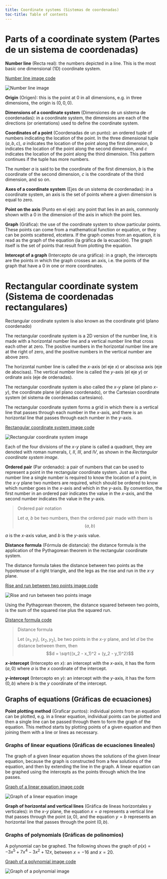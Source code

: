```yaml
---
title: Coordinate systems (Sistemas de coordenadas)
toc-title: Table of contents
---
```


<!--
#T# Table of contents

#C# Parts of a coordinate system (Partes de un sistema de coordenadas)
#C# Rectangular coordinate system (Sistema de coordenadas rectangulares)
#C# - Graphs of equations (Gráficas de ecuaciones)
#C# -| Graphs of linear equations (Gráficas de ecuaciones lineales)
#C# -| Graphs of polynomials (Gráficas de polinomios)

#T# Beginning of content
-->

# Parts of a coordinate system (Partes de un sistema de coordenadas)

**Number line** (Recta real): the numbers depicted in a line. This is the most basic one dimensional (1D) coordinate system.

[Number line image code](Programs/S01/Number_line_image.py)

![Number line image](Images/S01/Number_line.png)

**Origin** (Origen): this is the point at 0 in all dimensions, e.g. in three dimensions, the origin is $(0, 0, 0)$.

**Dimensions of a coordinate system** (Dimensiones de un sistema de coordenadas): in a coordinate system, the dimensions are each of the directions (or orientations) used to define the coordinate system.

**Coordinates of a point** (Coordenadas de un punto): an ordered tuple of numbers indicating the location of the point. In the three dimensional tuple $(a, b, c)$, $a$ indicates the location of the point along the first dimension, $b$ indicates the location of the point along the second dimension, and $c$ indicates the location of the point along the third dimension. This pattern continues if the tuple has more numbers.

The number $a$ is said to be the coordinate of the first dimension, $b$ is the coordinate of the second dimension, $c$ is the coordinate of the third dimension, and so on.

**Axes of a coordinate system** (Ejes de un sistema de coordenadas): in a coordinate system, an axis is the set of points where a given dimension is equal to zero.

**Point on the axis** (Punto en el eje): any point that lies in an axis, commonly shown with a $0$ in the dimension of the axis in which the point lies.

**Graph** (Gráfica): the use of the coordinate system to show particular points. These points can come from a mathematical function or equation, or they can be points scattered, etcetera. If the graph comes from an equation, it is read as the graph of the equation (la gráfica de la ecuación). The graph itself is the set of points that result from plotting the equation.

**Intercept of a graph** (Intercepto de una gráfica): in a graph, the intercepts are the points in which the graph crosses an axis, i.e. the points of the graph that have a $0$ in one or more coordinates.

# Rectangular coordinate system (Sistema de coordenadas rectangulares)

Rectangular coordinate system is also known as the coordinate grid (plano coordenado)

The rectangular coordinate system is a 2D version of the number line, it is made with a horizontal number line and a vertical number line that cross each other at zero. The positive numbers in the horizontal number line are at the right of zero, and the positive numbers in the vertical number are above zero.

The horizontal number line is called the $x$-axis (el eje $x$) or abscissa axis (eje de abscisas). The vertical number line is called the $y$-axis (el eje $y$) or ordinate axis (eje de ordenadas).

The rectangular coordinate system is also called the $x$-$y$ plane (el plano $x$-$y$), the coordinate plane (el plano coordenado), or the Cartesian coordinate system (el sistema de coordenadas cartesiano).

The rectangular coordinate system forms a grid in which there is a vertical line that passes through each number in the $x$-axis, and there is an horizontal line that passes through each number in the $y$-axis.

[Rectangular coordinate system image code](Programs/S01/Rectangular_coordinate_system_image.py)

![Rectangular coordinate system image](Images/S01/Rectangular_coordinate_system.png)

Each of the four divisions of the $x$-$y$ plane is called a quadrant, they are denoted with roman numerals, $I$, $II$, $III$, and $IV$, as shown in the *Rectangular coordinate system image*.

**Ordered pair** (Par ordenado): a pair of numbers that can be used to represent a point in the rectangular coordinate system. Just as in the number line a single number is required to know the location of a point, in the $x$-$y$ plane two numbers are required, which should be ordered to know which number goes in the $x$-axis and which in the $y$-axis. By convention, the first number in an ordered pair indicates the value in the $x$-axis, and the second number indicates the value in the $y$-axis.

> Ordered pair notation
>
> Let $a$, $b$ be two numbers, then the ordered pair made with them is
> $$(a, b)$$

$a$ is the $x$-axis value, and $b$ is the $y$-axis value.

**Distance formula** (Fórmula de distancia): the distance formula is the application of the Pythagorean theorem in the rectangular coordinate system.

The distance formula takes the distance between two points as the hypotenuse of a right triangle, and the legs as the rise and run in the $x$-$y$ plane.

[Rise and run between two points image code](Programs/S01/Rise_and_run_between_two_points_image.py)

![Rise and run between two points image](Images/S01/Rise_and_run_between_two_points.png)

Using the Pythagorean theorem, the distance squared between two points, is the sum of the squared rise plus the squared run.

[Distance formula code](Programs/S01/Distance_formula.py)

> Distance formula
>
> Let $(x_1, y_1)$, $(x_2, y_2)$, be two points in the $x$-$y$ plane, and let $d$ be the distance between them, then
> $$d = \sqrt{(x_2 - x_1)^2 + (y_2 - y_1)^2}$$

**$x$-intercept** (Intercepto en $x$): an intercept with the $x$-axis, it has the form $(a, 0)$ where $a$ is the $x$ coordinate of the intercept.

**$y$-intercept** (Intercepto en $y$): an intercept with the $y$-axis, it has the form $(0, b)$ where $b$ is the $y$ coordinate of the intercept.

## Graphs of equations (Gráficas de ecuaciones)

**Point plotting method** (Graficar puntos): individual points from an equation can be plotted, e.g. in a linear equation, individual points can be plotted and then a single line can be passed through them to form the graph of the equation. This method starts by plotting points of a given equation and then joining them with a line or lines as necessary.

### Graphs of linear equations (Gráficas de ecuaciones lineales)

The graph of a given linear equation shows the solutions of the given linear equation, because the graph is constructed from a few solutions of the equation, and then by extending the line in the graph. A linear equation can be graphed using the intercepts as the points through which the line passes.

[Graph of a linear equation image code](Programs/S01/Graph_of_a_linear_equation_image.py)

![Graph of a linear equation image](Images/S01/Graph_of_a_linear_equation.png)

**Graph of horizontal and vertical lines** (Gráfica de líneas horizontales y verticales): in the $x$-$y$ plane, the equation $x = a$ represents a vertical line that passes through the point $(a, 0)$, and the equation $y = b$ represents an horizontal line that passes through the point $(0, b)$.

### Graphs of polynomials (Gráficas de polinomios)

A polynomial can be graphed. The following shows the graph of $p(x) = -3x^5 + 7x^4 - 3x^2 + 12x$, between $x = -16$ and $x = 20$.

[Graph of a polynomial image code](Programs/S01/Graph_of_a_polynomial_image.py)

![Graph of a polynomial image](Images/S01/Graph_of_a_polynomial.png)